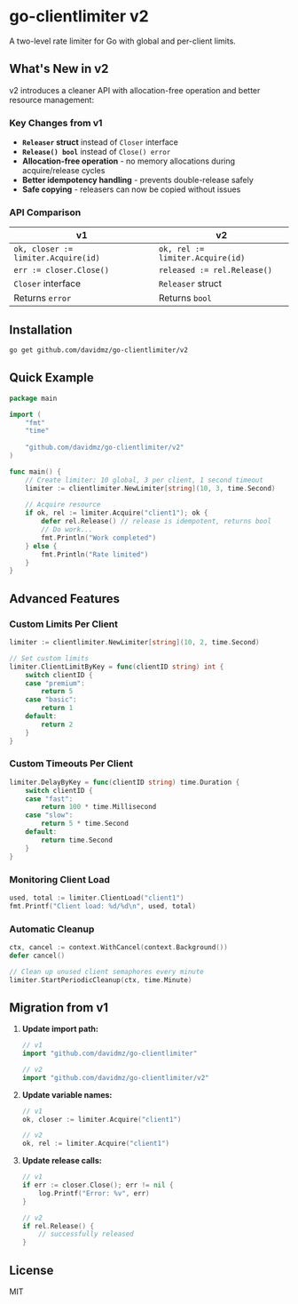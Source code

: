 # go-clientlimiter v2

A two-level rate limiter for Go with global and per-client limits.

## What's New in v2

v2 introduces a cleaner API with allocation-free operation and better resource management:

### Key Changes from v1

- **`Releaser` struct** instead of `Closer` interface
- **`Release() bool`** instead of `Close() error` 
- **Allocation-free operation** - no memory allocations during acquire/release cycles
- **Better idempotency handling** - prevents double-release safely
- **Safe copying** - releasers can now be copied without issues

### API Comparison

| v1 | v2 |
|---|---|
| `ok, closer := limiter.Acquire(id)` | `ok, rel := limiter.Acquire(id)` |
| `err := closer.Close()` | `released := rel.Release()` |
| `Closer` interface | `Releaser` struct |
| Returns `error` | Returns `bool` |

## Installation

```bash
go get github.com/davidmz/go-clientlimiter/v2
```

## Quick Example

```go
package main

import (
    "fmt"
    "time"
    
    "github.com/davidmz/go-clientlimiter/v2"
)

func main() {
    // Create limiter: 10 global, 3 per client, 1 second timeout
    limiter := clientlimiter.NewLimiter[string](10, 3, time.Second)
    
    // Acquire resource
    if ok, rel := limiter.Acquire("client1"); ok {
        defer rel.Release() // release is idempotent, returns bool
        // Do work...
        fmt.Println("Work completed")
    } else {
        fmt.Println("Rate limited")
    }
}
```

## Advanced Features

### Custom Limits Per Client

```go
limiter := clientlimiter.NewLimiter[string](10, 2, time.Second)

// Set custom limits
limiter.ClientLimitByKey = func(clientID string) int {
    switch clientID {
    case "premium":
        return 5
    case "basic":
        return 1
    default:
        return 2
    }
}
```

### Custom Timeouts Per Client

```go
limiter.DelayByKey = func(clientID string) time.Duration {
    switch clientID {
    case "fast":
        return 100 * time.Millisecond
    case "slow":
        return 5 * time.Second
    default:
        return time.Second
    }
}
```

### Monitoring Client Load

```go
used, total := limiter.ClientLoad("client1")
fmt.Printf("Client load: %d/%d\n", used, total)
```

### Automatic Cleanup

```go
ctx, cancel := context.WithCancel(context.Background())
defer cancel()

// Clean up unused client semaphores every minute
limiter.StartPeriodicCleanup(ctx, time.Minute)
```

## Migration from v1

1. **Update import path:**
   ```go
   // v1
   import "github.com/davidmz/go-clientlimiter"
   
   // v2
   import "github.com/davidmz/go-clientlimiter/v2"
   ```

2. **Update variable names:**
   ```go
   // v1
   ok, closer := limiter.Acquire("client1")
   
   // v2
   ok, rel := limiter.Acquire("client1")
   ```

3. **Update release calls:**
   ```go
   // v1
   if err := closer.Close(); err != nil {
       log.Printf("Error: %v", err)
   }
   
   // v2
   if rel.Release() {
       // successfully released
   }
   ```

## License

MIT
